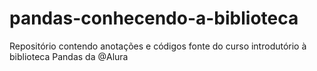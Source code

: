 # pandas-conhecendo-a-biblioteca
Repositório contendo anotações e códigos fonte do curso introdutório à biblioteca Pandas da @Alura
